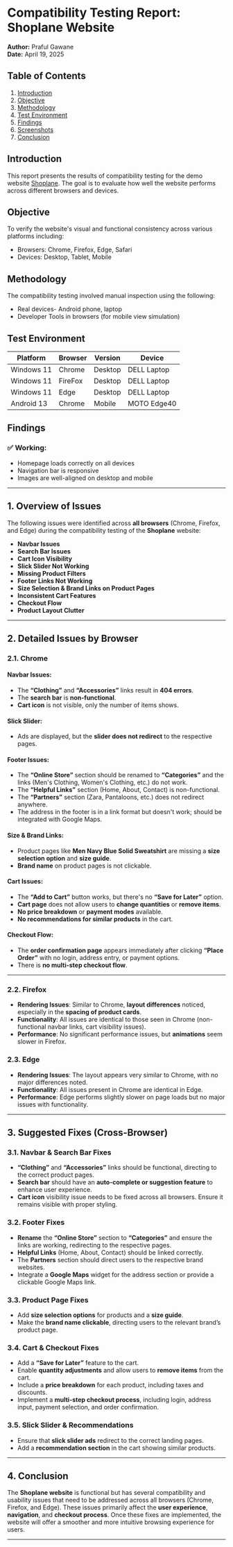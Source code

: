 # Compatibility Testing Report: **Shoplane Website**

**Author:** Praful Gawane  
**Date:** April 19, 2025

## Table of Contents
1. [Introduction](#introduction)
2. [Objective](#objective)
3. [Methodology](#methodology)
4. [Test Environment](#test-environment)
5. [Findings](#findings)
6. [Screenshots](#screenshots)
7. [Conclusion](#conclusion)

## Introduction
This report presents the results of compatibility testing for the demo website [Shoplane](https://shoplane-by-lassie.netlify.app/).
The goal is to evaluate how well the website performs across different browsers and devices.

## Objective
To verify the website's visual and functional consistency across various platforms including:
- Browsers: Chrome, Firefox, Edge, Safari
- Devices: Desktop, Tablet, Mobile

## Methodology
The compatibility testing involved manual inspection using the following:
- Real devices- Android phone, laptop
- Developer Tools in browsers (for mobile view simulation)

## Test Environment
| Platform   | Browser     | Version | Device      |
|------------|-------------|---------|-------------|
| Windows 11 | Chrome      | Desktop | DELL Laptop |
| Windows 11 | FireFox     | Desktop | DELL Laptop |
| Windows 11 | Edge        | Desktop | DELL Laptop |
| Android 13 | Chrome      | Mobile  | MOTO Edge40 |

## Findings
### ✅ Working:
- Homepage loads correctly on all devices
- Navigation bar is responsive
- Images are well-aligned on desktop and mobile

---
## **1. Overview of Issues**
The following issues were identified across **all browsers** (Chrome, Firefox, and Edge) during the compatibility testing of the **Shoplane** website:

- **Navbar Issues**  
- **Search Bar Issues**  
- **Cart Icon Visibility**  
- **Slick Slider Not Working**  
- **Missing Product Filters**  
- **Footer Links Not Working**  
- **Size Selection & Brand Links on Product Pages**  
- **Inconsistent Cart Features**  
- **Checkout Flow**  
- **Product Layout Clutter**

---

## **2. Detailed Issues by Browser**

### **2.1. Chrome**
#### **Navbar Issues:**
- The **“Clothing”** and **“Accessories”** links result in **404 errors**.
- The **search bar** is **non-functional**.
- **Cart icon** is not visible, only the number of items shows.

#### **Slick Slider:**
- Ads are displayed, but the **slider does not redirect** to the respective pages.

#### **Footer Issues:**
- The **“Online Store”** section should be renamed to **“Categories”** and the links (Men's Clothing, Women's Clothing, etc.) do not work.
- The **“Helpful Links”** section (Home, About, Contact) is non-functional.
- The **“Partners”** section (Zara, Pantaloons, etc.) does not redirect anywhere.
- The address in the footer is in a link format but doesn't work; should be integrated with Google Maps.

#### **Size & Brand Links:**
- Product pages like **Men Navy Blue Solid Sweatshirt** are missing a **size selection option** and **size guide**.
- **Brand name** on product pages is not clickable.

#### **Cart Issues:**
- The **“Add to Cart”** button works, but there's no **“Save for Later”** option.
- **Cart page** does not allow users to **change quantities** or **remove items**.
- **No price breakdown** or **payment modes** available.
- **No recommendations for similar products** in the cart.

#### **Checkout Flow:**
- The **order confirmation page** appears immediately after clicking **“Place Order”** with no login, address entry, or payment options.
- There is **no multi-step checkout flow**.

---

### **2.2. Firefox**
- **Rendering Issues**: Similar to Chrome, **layout differences** noticed, especially in the **spacing of product cards**.
- **Functionality**: All issues are identical to those seen in Chrome (non-functional navbar links, cart visibility issues).
- **Performance**: No significant performance issues, but **animations** seem slower in Firefox.
  
### **2.3. Edge**
- **Rendering Issues**: The layout appears very similar to Chrome, with no major differences noted.
- **Functionality**: All issues present in Chrome are identical in Edge.
- **Performance**: Edge performs slightly slower on page loads but no major issues with functionality.

---

## **3. Suggested Fixes (Cross-Browser)**

### **3.1. Navbar & Search Bar Fixes**
- **“Clothing”** and **“Accessories”** links should be functional, directing to the correct product pages.
- **Search bar** should have an **auto-complete or suggestion feature** to enhance user experience.
- **Cart icon** visibility issue needs to be fixed across all browsers. Ensure it remains visible with proper styling.

### **3.2. Footer Fixes**
- **Rename** the **“Online Store”** section to **“Categories”** and ensure the links are working, redirecting to the respective pages.
- **Helpful Links** (Home, About, Contact) should be linked correctly.
- The **Partners** section should direct users to the respective brand websites.
- Integrate a **Google Maps** widget for the address section or provide a clickable Google Maps link.

### **3.3. Product Page Fixes**
- Add **size selection options** for products and a **size guide**.
- Make the **brand name clickable**, directing users to the relevant brand’s product page.

### **3.4. Cart & Checkout Fixes**
- Add a **“Save for Later”** feature to the cart.
- Enable **quantity adjustments** and allow users to **remove items** from the cart.
- Include a **price breakdown** for each product, including taxes and discounts.
- Implement a **multi-step checkout process**, including login, address input, payment selection, and order confirmation.

### **3.5. Slick Slider & Recommendations**
- Ensure that **slick slider ads** redirect to the correct landing pages.
- Add a **recommendation section** in the cart showing similar products.

---

## **4. Conclusion**

The **Shoplane website** is functional but has several compatibility and usability issues that need to be addressed across all browsers (Chrome, Firefox, and Edge). These issues primarily affect the **user experience**, **navigation**, and **checkout process**. Once these fixes are implemented, the website will offer a smoother and more intuitive browsing experience for users.

---
